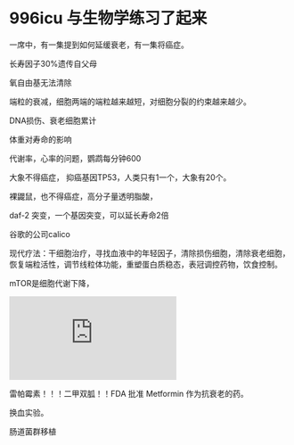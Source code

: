 # 996icu 与生物学练习了起来

一席中，有一集提到如何延缓衰老，有一集将癌症。

长寿因子30%遗传自父母

氧自由基无法清除

端粒的衰减，细胞两端的端粒越来越短，对细胞分裂的约束越来越少。

DNA损伤、衰老细胞累计

体重对寿命的影响

代谢率，心率的问题，鹦鹉每分钟600

大象不得癌症， 抑癌基因TP53，人类只有1一个，大象有20个。

裸鼹鼠，也不得癌症，高分子量透明脂酸，

daf-2 突变，一个基因突变，可以延长寿命2倍

谷歌的公司calico

现代疗法：干细胞治疗，寻找血液中的年轻因子，清除损伤细胞，清除衰老细胞，恢复端粒活性，调节线粒体功能，重塑蛋白质稳态，表冠调控药物，饮食控制。

mTOR是细胞代谢下降，

![](https://www.ncbi.nlm.nih.gov/core/lw/2.0/html/tileshop_pmc/tileshop_pmc_inline.html?title=Click%20on%20image%20to%20zoom&p=PMC3&id=3607354_nihms-440462-f0003.jpg)

雷帕霉素！！！二甲双胍！！FDA 批准 Metformin 作为抗衰老的药。

换血实验。

肠道菌群移植

